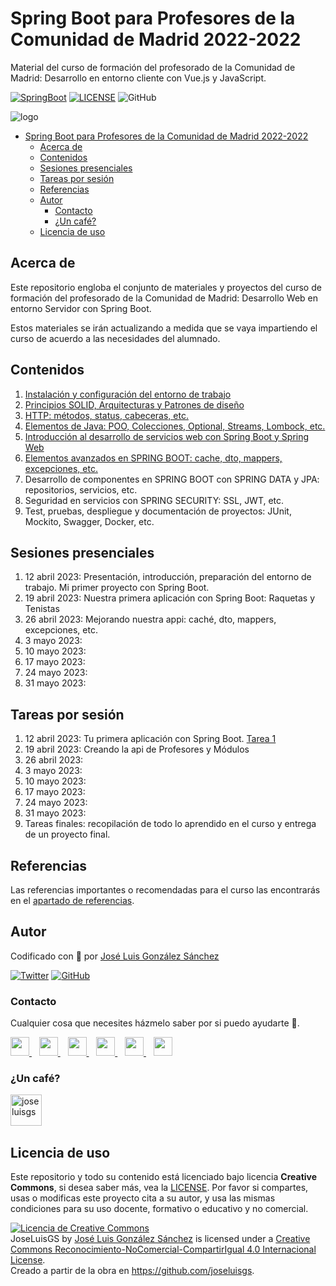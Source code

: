 # Spring Boot para Profesores de la Comunidad de Madrid 2022-2022

Material del curso de formación del profesorado de la Comunidad de Madrid: Desarrollo en entorno cliente con Vue.js y JavaScript.

[![SpringBoot](https://img.shields.io/badge/Code-SpringBoot-%2342b983)](https://spring.io/projects/spring-boot)
[![LICENSE](https://img.shields.io/badge/License-CC-%23e64545)](https://joseluisgs.github.dev/docs/license/)
![GitHub](https://img.shields.io/github/last-commit/joseluisgs/springboot-profesores-madrid-2022-2023)

![logo](https://rubensa.files.wordpress.com/2021/05/spring-boot-logo.png)

- [Spring Boot para Profesores de la Comunidad de Madrid 2022-2022](#spring-boot-para-profesores-de-la-comunidad-de-madrid-2022-2022)
  - [Acerca de](#acerca-de)
  - [Contenidos](#contenidos)
  - [Sesiones presenciales](#sesiones-presenciales)
  - [Tareas por sesión](#tareas-por-sesión)
  - [Referencias](#referencias)
  - [Autor](#autor)
    - [Contacto](#contacto)
    - [¿Un café?](#un-café)
  - [Licencia de uso](#licencia-de-uso)


## Acerca de
Este repositorio engloba el conjunto de materiales y proyectos del curso de formación del profesorado de la Comunidad de Madrid: Desarrollo Web en entorno Servidor con Spring Boot.

Estos materiales se irán actualizando a medida que se vaya impartiendo el curso de acuerdo a las necesidades del alumnado.

## Contenidos

1. [Instalación y configuración del entorno de trabajo](./01-Entorno-Preparaci%C3%B3n/README.md)
2. [Principios SOLID, Arquitecturas y Patrones de diseño](./02-Principios/README.md)
3. [HTTP: métodos, status, cabeceras, etc.](./03-http/README.md)
4. [Elementos de Java: POO, Colecciones, Optional, Streams, Lombock, etc.](./04-Java/README.md)
5. [Introducción al desarrollo de servicios web con Spring Boot y Spring Web](./05-SpringWeb/README.md)
6. [Elementos avanzados en SPRING BOOT: cache, dto, mappers, excepciones, etc.](./06-ElementosAvanzados/README.md)
7. Desarrollo de componentes en SPRING BOOT con SPRING DATA y JPA: repositorios, servicios, etc.
8. Seguridad en servicios con SPRING SECURITY: SSL, JWT, etc.
9. Test, pruebas, despliegue y documentación de proyectos: JUnit, Mockito, Swagger, Docker, etc.

## Sesiones presenciales
1. 12 abril 2023: Presentación, introducción, preparación del entorno de trabajo. Mi primer proyecto con Spring Boot.
2. 19 abril 2023: Nuestra primera aplicación con Spring Boot: Raquetas y Tenistas
3. 26 abril 2023: Mejorando nuestra appi: caché, dto, mappers, excepciones, etc.
4. 3 mayo 2023:
5. 10 mayo 2023:
6. 17 mayo 2023:
7. 24 mayo 2023:
8. 31 mayo 2023:

## Tareas por sesión
1. 12 abril 2023: Tu primera aplicación con Spring Boot. [Tarea 1](https://aulavirtual32.educa.madrid.org/ismie/mod/assign/view.php?id=256772&forceview=1)
2. 19 abril 2023: Creando la api de Profesores y Módulos
3. 26 abril 2023:
4. 3 mayo 2023:
5. 10 mayo 2023:
6. 17 mayo 2023:
7. 24 mayo 2023:
8. 31 mayo 2023:
9. Tareas finales: recopilación de todo lo aprendido en el curso y entrega de un proyecto final.


## Referencias
Las referencias importantes o recomendadas para el curso las encontrarás en el [apartado de referencias](/REFERENCIAS.md).


## Autor

Codificado con :sparkling_heart: por [José Luis González Sánchez](https://twitter.com/joseluisgonsan)

[![Twitter](https://img.shields.io/twitter/follow/joseluisgonsan?style=social)](https://twitter.com/joseluisgonsan)
[![GitHub](https://img.shields.io/github/followers/joseluisgs?style=social)](https://github.com/joseluisgs)

### Contacto

<p>
  Cualquier cosa que necesites házmelo saber por si puedo ayudarte 💬.
</p>
<p>
 <a href="https://joseluisgs.github.io/" target="_blank">
        <img src="https://joseluisgs.github.io/img/favicon.png" 
    height="30">
    </a>  &nbsp;&nbsp;
    <a href="https://github.com/joseluisgs" target="_blank">
        <img src="https://distreau.com/github.svg" 
    height="30">
    </a> &nbsp;&nbsp;
        <a href="https://twitter.com/joseluisgonsan" target="_blank">
        <img src="https://i.imgur.com/U4Uiaef.png" 
    height="30">
    </a> &nbsp;&nbsp;
    <a href="https://www.linkedin.com/in/joseluisgonsan" target="_blank">
        <img src="https://upload.wikimedia.org/wikipedia/commons/thumb/c/ca/LinkedIn_logo_initials.png/768px-LinkedIn_logo_initials.png" 
    height="30">
    </a>  &nbsp;&nbsp;
    <a href="https://discordapp.com/users/joseluisgs#3560" target="_blank">
        <img src="https://logodownload.org/wp-content/uploads/2017/11/discord-logo-4-1.png" 
    height="30">
    </a> &nbsp;&nbsp;
    <a href="https://g.dev/joseluisgs" target="_blank">
        <img loading="lazy" src="https://googlediscovery.com/wp-content/uploads/google-developers.png" 
    height="30">
    </a>    
</p>

### ¿Un café?

<p><a href="https://www.buymeacoffee.com/joseluisgs"> <img align="left" src="https://cdn.buymeacoffee.com/buttons/v2/default-blue.png" height="50" alt="joseluisgs" /></a></p><br><br><br>

## Licencia de uso

Este repositorio y todo su contenido está licenciado bajo licencia **Creative Commons**, si desea saber más, vea la [LICENSE](https://joseluisgs.github.io/docs/license/). Por favor si compartes, usas o modificas este proyecto cita a su autor, y usa las mismas condiciones para su uso docente, formativo o educativo y no comercial.

<a rel="license" href="http://creativecommons.org/licenses/by-nc-sa/4.0/"><img alt="Licencia de Creative Commons" style="border-width:0" src="https://i.creativecommons.org/l/by-nc-sa/4.0/88x31.png" /></a><br /><span xmlns:dct="http://purl.org/dc/terms/" property="dct:title">JoseLuisGS</span> by <a xmlns:cc="http://creativecommons.org/ns#" href="https://joseluisgs.github.io/" property="cc:attributionName" rel="cc:attributionURL">José Luis González Sánchez</a> is licensed under a <a rel="license" href="http://creativecommons.org/licenses/by-nc-sa/4.0/">Creative Commons Reconocimiento-NoComercial-CompartirIgual 4.0 Internacional License</a>.<br />Creado a partir de la obra en <a xmlns:dct="http://purl.org/dc/terms/" href="https://github.com/joseluisgs" rel="dct:source">https://github.com/joseluisgs</a>.
